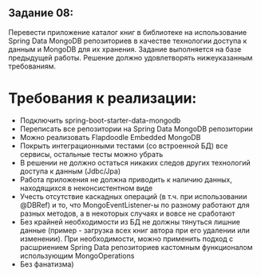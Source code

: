 ## Задание 08:

Перевести приложение каталог книг в библиотеке на использование Spring Data MongoDB репозиториев в качестве технологии доступа к данным и MongoDB для их хранения. Задание выполняется на базе предыдущей работы. 
Решение должно удовлетворять нижеуказанным требованиям.

# Требования к реализации:
- Подключить spring-boot-starter-data-mongodb
- Переписать все репозитории на Spring Data MongoDB репозитории
- Можно реализовать Flapdoodle Embedded MongoDB
- Покрыть интеграционными тестами (со встроенной БД) все сервисы, остальные тесты можно убрать
- В решении не должно остаться никаких следов других технологий доступа к данным (Jdbc/Jpa)
- Работа приложения не должна приводить к наличию данных, находящихся в неконсистентном виде
- Учесть отсутствие каскадных операций (в т.ч. при использовании @DBRef) и то, что MongoEventListener-ы по разному работают для разных методов, а в некоторых случаях и вовсе не сработают
- Без крайней необходимости из БД не должны тянуться лишние данные (пример - загрузка всех книг автора при его удалении или изменении). При необходимости, можно применить подход с расшриением Spring Data репозиториев кастомным функционалом использующим MongoOperations
- Без фанатизма)